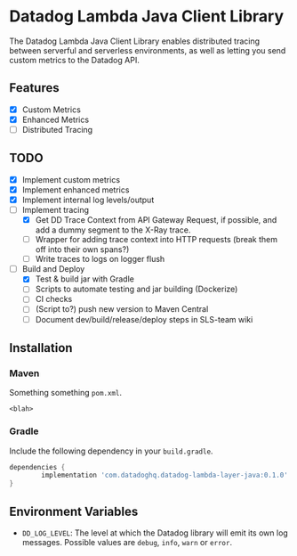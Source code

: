 Datadog Lambda Java Client Library 
============================================

The Datadog Lambda Java Client Library enables distributed tracing between serverful
and serverless environments, as well as letting you send custom metrics to the
Datadog API.

Features
--------

- [x] Custom Metrics
- [x] Enhanced Metrics
- [ ] Distributed Tracing

TODO
----

- [x] Implement custom metrics
- [x] Implement enhanced metrics 
- [x] Implement internal log levels/output
- [ ] Implement tracing
  - [x] Get DD Trace Context from API Gateway Request, if possible, and add a dummy
  segment to the X-Ray trace.
  - [ ] Wrapper for adding trace context into HTTP requests (break them off into their 
  own spans?)
  - [ ] Write traces to logs on logger flush
- [ ] Build and Deploy
  - [x] Test & build jar with Gradle
  - [ ] Scripts to automate testing and jar building (Dockerize)
  - [ ] CI checks
  - [ ] (Script to?) push new version to Maven Central
  - [ ] Document dev/build/release/deploy steps in SLS-team wiki

Installation
------------

### Maven

Something something `pom.xml`.

```$xml
<blah>
```

### Gradle

Include the following dependency in your `build.gradle`.

```groovy
dependencies {
        implementation 'com.datadoghq.datadog-lambda-layer-java:0.1.0'
}
```

Environment Variables
---------------------

- `DD_LOG_LEVEL`: The level at which the Datadog library will emit its own log messages.
Possible values are `debug`, `info`, `warn` or `error`.